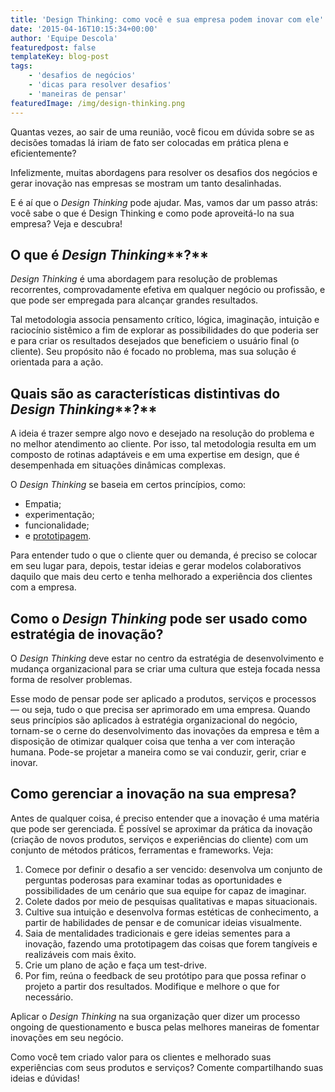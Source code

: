 ```yaml
---
title: 'Design Thinking: como você e sua empresa podem inovar com ele'
date: '2015-04-16T10:15:34+00:00'
author: 'Equipe Descola'
featuredpost: false
templateKey: blog-post
tags:
    - 'desafios de negócios'
    - 'dicas para resolver desafios'
    - 'maneiras de pensar'
featuredImage: /img/design-thinking.png
---
```

Quantas vezes, ao sair de uma reunião, você ficou em dúvida sobre se as decisões tomadas lá iriam de fato ser colocadas em prática plena e eficientemente?

Infelizmente, muitas abordagens para resolver os desafios dos negócios e gerar inovação nas empresas se mostram um tanto desalinhadas.

E é aí que o *Design Thinking* pode ajudar. Mas, vamos dar um passo atrás: você sabe o que é Design Thinking e como pode aproveitá-lo na sua empresa? Veja e descubra!

**O que é** *Design Thinking***?**
----------------------------------

*Design Thinking* é uma abordagem para resolução de problemas recorrentes, comprovadamente efetiva em qualquer negócio ou profissão, e que pode ser empregada para alcançar grandes resultados.

Tal metodologia associa pensamento crítico, lógica, imaginação, intuição e raciocínio sistêmico a fim de explorar as possibilidades do que poderia ser e para criar os resultados desejados que beneficiem o usuário final (o cliente). Seu propósito não é focado no problema, mas sua solução é orientada para a ação.

**Quais são as características distintivas do** *Design Thinking***?**
----------------------------------------------------------------------

A ideia é trazer sempre algo novo e desejado na resolução do problema e no melhor atendimento ao cliente. Por isso, tal metodologia resulta em um composto de rotinas adaptáveis e em uma expertise em design, que é desempenhada em situações dinâmicas complexas.

O *Design Thinking* se baseia em certos princípios, como:

- Empatia;
- experimentação;
- funcionalidade;
- e [<span style="text-decoration: underline;">prototipagem</span>](http://descola.org/drops/a-importancia-de-prototipar-e-mudar-produtos-e-servicos/).

Para entender tudo o que o cliente quer ou demanda, é preciso se colocar em seu lugar para, depois, testar ideias e gerar modelos colaborativos daquilo que mais deu certo e tenha melhorado a experiência dos clientes com a empresa.

**Como o** *Design Thinking* **pode ser usado como estratégia de inovação?**
----------------------------------------------------------------------------

O *Design Thinking* deve estar no centro da estratégia de desenvolvimento e mudança organizacional para se criar uma cultura que esteja focada nessa forma de resolver problemas.

Esse modo de pensar pode ser aplicado a produtos, serviços e processos — ou seja, tudo o que precisa ser aprimorado em uma empresa. Quando seus princípios são aplicados à estratégia organizacional do negócio, tornam-se o cerne do desenvolvimento das inovações da empresa e têm a disposição de otimizar qualquer coisa que tenha a ver com interação humana. Pode-se projetar a maneira como se vai conduzir, gerir, criar e inovar.

**Como gerenciar a inovação na sua empresa?**
---------------------------------------------

Antes de qualquer coisa, é preciso entender que a inovação é uma matéria que pode ser gerenciada. É possível se aproximar da prática da inovação (criação de novos produtos, serviços e experiências do cliente) com um conjunto de métodos práticos, ferramentas e frameworks. Veja:

1. Comece por definir o desafio a ser vencido: desenvolva um conjunto de perguntas poderosas para examinar todas as oportunidades e possibilidades de um cenário que sua equipe for capaz de imaginar.
2. Colete dados por meio de pesquisas qualitativas e mapas situacionais.
3. Cultive sua intuição e desenvolva formas estéticas de conhecimento, a partir de habilidades de pensar e de comunicar ideias visualmente.
4. Saia de mentalidades tradicionais e gere ideias sementes para a inovação, fazendo uma prototipagem das coisas que forem tangíveis e realizáveis com mais êxito.
5. Crie um plano de ação e faça um test-drive.
6. Por fim, reúna o feedback de seu protótipo para que possa refinar o projeto a partir dos resultados. Modifique e melhore o que for necessário.

Aplicar o *Design Thinking* na sua organização quer dizer um processo ongoing de questionamento e busca pelas melhores maneiras de fomentar inovações em seu negócio.

Como você tem criado valor para os clientes e melhorado suas experiências com seus produtos e serviços? Comente compartilhando suas ideias e dúvidas!

<script>// <![CDATA[
(function(e,t,n,s){var c,o,i;e.SMCX=e.SMCX||[],t.getElementById(s)||(c=t.getElementsByTagName(n),o=c[c.length-1],i=t.createElement(n),i.type="text/javascript",i.async=!0,i.id=s,i.src=["https:"===location.protocol?"https://":"http://","widget.surveymonkey.com/collect/website/js/sBZ1eFfS_2F1IJPXnBqJaxGSMhZReJHFNA9nk0BDW0D16DkE_2Bt59PRNJi0_2FOcLn5q_2F.js"].join(""),o.parentNode.insertBefore(i,o))})(window,document,"script","smcx-sdk");
// ]]></script>